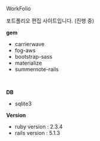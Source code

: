WorkFolio

포트폴리오 편집 사이트입니다. (진행 중)

**gem**
* carrierwave
* fog-aws
* bootstrap-sass
* materialize
* summernote-rails 

<br/>

**DB**
* sqlite3 <br/>

**Version**
* ruby version : 2.3.4
* rails version : 5.1.3
